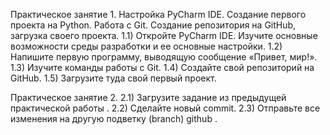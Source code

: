 Практическое занятие 1. Настройка PyCharm IDE. Создание первого проекта на Python. Работа с Git. Создание репозитория на GitHub, загрузка своего проекта.
1.1)  Откройте PyCharm IDE. Изучите основные возможности среды разработки и ее основные настройки.
1.2)  Напишите первую программу, выводящую сообщение «Привет, мир!».
1.3)  Изучите команды работы с Git.
1.4)  Создайте свой репозиторий на GitHub.
1.5)  Загрузите туда свой первый проект.

Практическое занятие 2. 
2.1)  Загрузите задание из предыдущей практической работы   .
2.2) Сделайте новый commit.
2.3)   Отправьте все изменения на другую подветку (branch) github .
